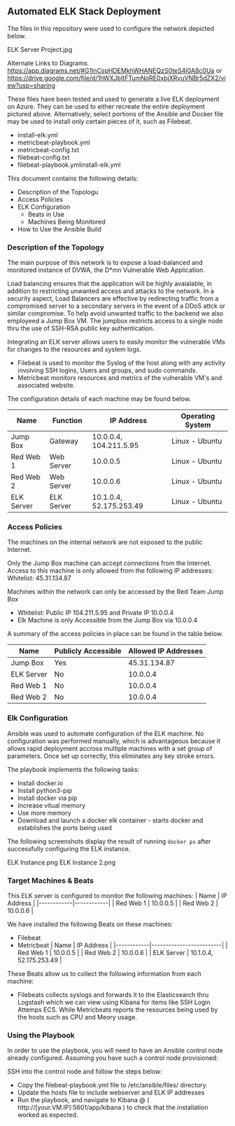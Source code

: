 ## Automated ELK Stack Deployment

The files in this repository were used to configure the network depicted below.

ELK Server Project.jpg

Alternate Links to Diagrams:
https://app.diagrams.net/#G1InCspHDEMkhWHANEQzS0teS4l0A8c0Ua
or
https://drive.google.com/file/d/1hWXJbItFTumNoRE0xbjXRvuVNBr5dZX2/view?usp=sharing


These files have been tested and used to generate a live ELK deployment on Azure. They can be used to either recreate the entire deployment pictured above. Alternatively, select portions of the Ansible and Docker file may be used to install only certain pieces of it, such as Filebeat.

  - install-elk.yml
  - metricbeat-playbook.yml
  - metricbeat-config.txt
  - filebeat-config.txt
  - filebeat-playbook.ymlinstall-elk.yml
  

This document contains the following details:
- Description of the Topologu
- Access Policies
- ELK Configuration
  - Beats in Use
  - Machines Being Monitored
- How to Use the Ansible Build


### Description of the Topology

The main purpose of this network is to expose a load-balanced and monitored instance of DVWA, the D*mn Vulnerable Web Application.

Load balancing ensures that the application will be highly avaialable, in addition to restricting unwanted access and attacks to the network.
In a security aspect, Load Balancers are effective by redirecting traffic from a compromised server to a secondary servers in the event of a DDoS attck or similar compromise. To help avoid unwanted traffic to the backend we also employeed a Jump Box VM. The jumpbox restricts access to a single node thru the use of SSH-RSA public key authentication. 

  
Integrating an ELK server allows users to easily monitor the vulnerable VMs for changes to the resources and system logs.
- Filebeat is used to monitor the Syslog of the host along with any activity involving SSH logins, Users and groups, and sudo commands.
- Metricbeat monitors resources and metrics of the vulnerable VM's and associated website.

The configuration details of each machine may be found below.

| Name       | Function    | IP Address              | Operating System |
|------------|-------------|-------------------------|------------------|
| Jump Box   | Gateway     | 10.0.0.4, 104.211.5.95  | Linux - Ubuntu   |
| Red Web 1  | Web Server  | 10.0.0.5                | Linux - Ubuntu   |
| Red Web 2  | Web Server  | 10.0.0.6                | Linux - Ubuntu   |
| ELK Server | ELK Server  | 10.1.0.4, 52.175.253.49 | Linux - Ubuntu   |

### Access Policies

The machines on the internal network are not exposed to the public Internet. 

Only the Jump Box machine can accept connections from the Internet. Access to this machine is only allowed from the following IP addresses:
Whitelist: 45.31.134.87


Machines within the network can only be accessed by the Red Team Jump Box
- Whitelist: Public IP 104.211.5.95 and  Private IP 10.0.0.4
- Elk Machine is only Accessible from the Jump Box via 10.0.0.4

					      

A summary of the access policies in place can be found in the table below.

| Name       | Publicly Accessible | Allowed IP Addresses |
|------------|---------------------|----------------------|
| Jump Box   | Yes                 | 45.31.134.87         |
| ELK Server | No                  | 10.0.0.4             |
| Red Web 1  | No                  | 10.0.0.4             |
| Red Web 2  | No                  | 10.0.0.4             |

### Elk Configuration

Ansible was used to automate configuration of the ELK machine. No configuration was performed manually, which is advantageous because it allows rapid deployment accross multiple machines with a set group of parameters. Once set up correctly, this eliminates any key stroke errors.

The playbook implements the following tasks:
- Install docker.io
- Install python3-pip
- Install docker via pip
- Increase vitual memory
- Use more memory
- Download and launch a docker elk container - starts docker and establishes the ports being used

The following screenshots display the result of running `docker ps` after successfully configuring the ELK instance.

ELK Instance.png
ELK Instance 2.png

### Target Machines & Beats
This ELK server is configured to monitor the following machines:
| Name       | IP Address |
|------------|------------|
| Red Web 1  | 10.0.0.5   |
| Red Web 2  | 10.0.0.6   |

We have installed the following Beats on these machines:
- Filebeat
- Metricbeat
| Name       | IP Address              |
|------------|-------------------------|
| Red Web 1  | 10.0.0.5                |
| Red Web 2  | 10.0.0.6                |
| ELK Server | 10.1.0.4, 52.175.253.49 |

These Beats allow us to collect the following information from each machine:
- Filebeats collects syslogs and forwards it to the Elasticsearch thru Logstash which we can view using Kibana for items like SSH Login Attemps ECS. While Metricbeats reports the resources being used by the hosts such as CPU and Meory usage. 

### Using the Playbook
In order to use the playbook, you will need to have an Ansible control node already configured. Assuming you have such a control node provisioned: 

SSH into the control node and follow the steps below:
- Copy the filebeat-playbook.yml file to /etc/ansible/files/ directory.
- Update the hosts file to include webserver and ELK IP addresses
- Run the playbook, and navigate to Kibana @ ( http://[your.VM.IP]:5601/app/kibana ) to check that the installation worked as expected.

